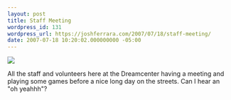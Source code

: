 ```yaml
---
layout: post
title: Staff Meeting
wordpress_id: 131
wordpress_url: https://joshferrara.com/2007/07/18/staff-meeting/
date: 2007-07-18 10:20:02.000000000 -05:00
---
```

<!--Mime Type of File is image/jpeg -->

<a href="https://joshferrara.com/wp-photos/20070718-112002-1.jpg"><img src="https://joshferrara.com/wp-photos/thumb.20070718-112002-1.jpg" /></a>

All the staff and volunteers here at the Dreamcenter having a meeting and playing some games before a nice long day on the streets. Can I hear an "oh yeahhh"?
